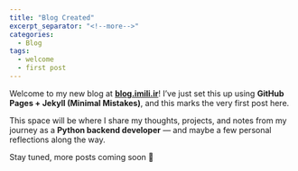 ```yaml
---
title: "Blog Created"
excerpt_separator: "<!--more-->"
categories:
  - Blog
tags:
  - welcome
  - first post
---
```


Welcome to my new blog at **[blog.imili.ir](https://blog.imili.ir)**!
I’ve just set this up using **GitHub Pages + Jekyll (Minimal Mistakes)**, and this marks the very first post here.

<!--more-->

This space will be where I share my thoughts, projects, and notes from my journey as a **Python backend developer** — and maybe a few personal reflections along the way.

Stay tuned, more posts coming soon 🚀